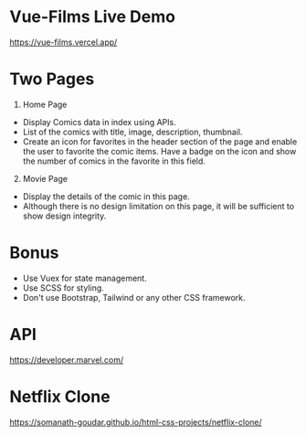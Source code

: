 # Vue-Films Live Demo
https://vue-films.vercel.app/

# Two Pages

1. Home Page
- Display Comics data in index using APIs.
- List of the comics with title, image, description, thumbnail.
- Create an icon for favorites in the header section of the page and enable the user to favorite the comic items. Have a badge on the icon and show the number of comics in the favorite in this field.

2. Movie Page
- Display the details of the comic in this page.
- Although there is no design limitation on this page, it will be sufficient to show design integrity.


# Bonus
- Use Vuex for state management.
- Use SCSS for styling.
- Don't use Bootstrap, Tailwind or any other CSS framework.


# API
https://developer.marvel.com/

# Netflix Clone
https://somanath-goudar.github.io/html-css-projects/netflix-clone/